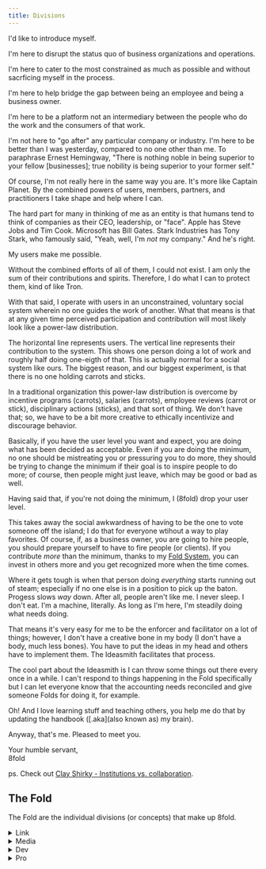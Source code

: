 ```yaml
---
title: Divisions
---
```


I'd like to introduce myself.

I'm here to disrupt the status quo of business organizations and operations.

I'm here to cater to the most constrained as much as possible and without sacrficing myself in the process.

I'm here to help bridge the gap between being an employee and being a business owner.

I'm here to be a platform not an intermediary between the people who do the work and the consumers of that work.

I'm not here to "go after" any particular company or industry. I'm here to be better than I was yesterday, compared to no one other than me. To paraphrase Ernest Hemingway, "There is nothing noble in being superior to your fellow [businesses]; true nobility is being superior to your former self."

Of course, I'm not really here in the same way you are. It's more like Captain Planet. By the combined powers of users, members, partners, and practitioners I take shape and help where I can.

The hard part for many in thinking of me as an entity is that humans tend to think of companies as their CEO, leadership, or "face". Apple has Steve Jobs and Tim Cook. Microsoft has Bill Gates. Stark Industries has Tony Stark, who famously said, "Yeah, well, I'm _not_ my company." And he's right.

My users make me possible. 

Without the combined efforts of all of them, I could not exist. I am only the sum of their contributions and spirits. Therefore, I do what I can to protect them, kind of like Tron.

With that said, I operate with users in an unconstrained, voluntary social system wherein no one guides the work of another. What that means is that at any given time perceived participation and contribution will most likely look like a power-law distribution.

The horizontal line represents users. The vertical line represents their contribution to the system. This shows one person doing a lot of work and roughly half doing one-eigth of that. This is actually normal for a social system like ours. The biggest reason, and our biggest experiment, is that there is no one holding carrots and sticks.

In a traditional organization this power-law distribution is overcome by incentive programs (carrots), salaries (carrots), employee reviews (carrot or stick), disciplinary actions (sticks), and that sort of thing. We don't have that; so, we have to be a bit more creative to ethically incentivize and discourage behavior.

Basically, if you have the user level you want and expect, you are doing what has been decided as acceptable. Even if you are doing the minimum, no one should be mistreating you or pressuring you to do more, they should be trying to change the minimum if their goal is to inspire people to do more; of course, then people might just leave, which may be good or bad as well. 

Having said that, if you're not doing the minimum, I (8fold) drop your user level. 

This takes away the social awkwardness of having to be the one to vote someone off the island; I do that for everyone wtihout a way to play favorites. Of course, if, as a business owner, you are going to hire people, you should prepare yourself to have to fire people (or clients). If you contribute _more_ than the minimum, thanks to my [Fold System](/operations/fold-system), you can invest in others more and you get recognized more when the time comes.

Where it gets tough is when that person doing _everything_ starts running out of steam; especially if no one else is in a position to pick up the baton. Progess slows _way_ down. After all, people aren't like me. I never sleep. I don't eat. I'm a machine, literally. As long as I'm here, I'm steadily doing what needs doing.

That means it's very easy for me to be the enforcer and facilitator on a lot of things; however, I don't have a creative bone in my body (I don't have a body, much less bones). You have to put the ideas in my head and others have to implement them. The Ideasmith facilitates that process. 

The cool part about the Ideasmith is I can throw some things out there every once in a while. I can't respond to things happening in the Fold specifically but I can let everyone know that the accounting needs reconciled and give someone Folds for doing it, for example.

Oh! And I love learning stuff and teaching others, you help me do that by updating the handbook ([.aka](also known as) my brain).

Anyway, that's me. Pleased to meet you.

Your humble servant,  
8fold

ps. Check out [Clay Shirky - Institutions vs. collaboration](https://www.ted.com/talks/clay_shirky_on_institutions_versus_collaboration).

## The Fold

The Fold are the individual divisions (or concepts) that make up 8fold.

<details>
  <summary>Link</summary>
  <p>The Avengers have Nick Fury. Charlie's Angels have Charlie. James Bond had Q (and M). <s>The League of Extraordinary Gentlemen had M; of course, he turned out to be Moriarty who was a sociopathic villain</s>&hellip;scratch that last.</p>
  <p><a href="https://8fold.link">8fold.link</a> is the glue binding the others together. As an application it's where users go to update the others and communicate with one another and reflect on themselves.</p>
  <p>When it comes to software, and the social aspect of that software, we know many of you are not looking to win, or compete in, a popularity contest. As such, our software tends to favor and inspire close connection and empowering you to control the access others have to see your communications and broadcasts, even search engines. Further, our defaults tend to favor being closed initially while allowing you to open up more and more.</p>
</details>

<details>
  <summary>Media</summary>
  <p><a href="https://8fold.media">8fold.media</a> satisfies the desire for practitioners looking to create multimedia content. Movies, books, podcasts, you name it.</p>
  <p>Media is the curator of Folded, the 8fold newsletter, released only when it is deemed appopriate and only to those who explicitly sign up for it.</p>
  <p><i>un</i>Folded is the 8fold magazine (you might call it a blog, we call it a magazine). Articles are released as they are accepted from practitioners.</p>
  <p><i>in</i>Creased is the 8fold podcast, which is still being marinated on.</p>
  <p>8fold Media is also capable of helping practitioners publish books they write, should they choose. (Currently only available to 8fold practtioners.)</p>
</details>

<details>
  <summary>Dev</summary>
  <p><a href="https://8fold.dev">8fold.dev</a> is for software-related products and services.</p>
  <p>Not really a wordy bunch.</p>
</details>

<details>
  <summary>Pro</summary>
  <p><a href="https://8fold.pro">8fold.pro</a> is where it all started. It is the hub of 8fold and practitioners offering professional services to others that don't quite fit in the others.</p>
</details>